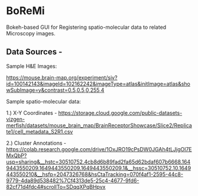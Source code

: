 # BoReMi
Bokeh-based GUI for Registering spatio-molecular data to related Microscopy images.

## Data Sources -

Sample H&E Images:

https://mouse.brain-map.org/experiment/siv?id=100142143&imageId=102162242&imageType=atlas&initImage=atlas&showSubImage=y&contrast=0.5,0.5,0,255,4

Sample spatio-molecular data:

1.) X-Y Coordinates - https://storage.cloud.google.com/public-datasets-vizgen-merfish/datasets/mouse_brain_map/BrainReceptorShowcase/Slice2/Replicate1/cell_metadata_S2R1.csv

2.) Cluster Annotations - https://colab.research.google.com/drive/1OxJRO19cPsDW0JGAh4tLJjgOl7EMxQbP?usp=sharing&__hstc=30510752.4cb8d6b89fad2fa65d62bdaf607b6668.1649443550209.1649443550209.1649443550209.1&__hssc=30510752.10.1649443550210&__hsfp=2047326768&hsCtaTracking=070f4af1-2595-44c8-9779-4da89d538482%7Cf4313de5-25c4-4677-9fd6-82cf71d4fdc4#scrollTo=SDqqXPqBHpvx
